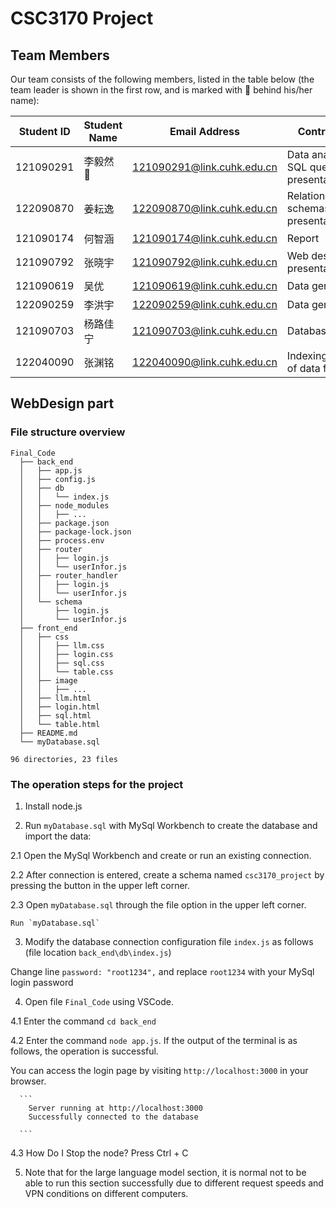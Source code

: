 # CSC3170 Project 

## Team Members

Our team consists of the following members, listed in the table below (the team leader is shown in the first row, and is marked with 🚩 behind his/her name):

| Student ID | Student Name   |       Email Address       |  Contribution |
| ---------- | ------------   | ------------------------- |------------------------- |
| 121090291  | 李毅然 🚩      | 121090291@link.cuhk.edu.cn  |Data analytic SQL queries and presentation|
| 122090870  | 姜耘逸         | 122090870@link.cuhk.edu.cn  | Relation schemas and presentation
| 121090174  | 何智涵         | 121090174@link.cuhk.edu.cn  |Report|
| 121090792  | 张晓宇         | 121090792@link.cuhk.edu.cn  | Web design and presentation  |
| 121090619  | 吴优           | 121090619@link.cuhk.edu.cn  | Data generation|
| 122090259  | 李洪宇         | 122090259@link.cuhk.edu.cn  |Data generation|
| 121090703  | 杨路佳宁       | 121090703@link.cuhk.edu.cn  | Database design|
| 122040090  | 张渊铭         | 122040090@link.cuhk.edu.cn  | Indexing/Hashing of data field |


## WebDesign part

### File structure overview

```
Final_Code
  ├── back_end
  │   ├── app.js
  │   ├── config.js
  │   ├── db
  │   │   └── index.js
  │   ├── node_modules
  │   │   ├── ...
  │   ├── package.json
  │   ├── package-lock.json
  │   ├── process.env
  │   ├── router
  │   │   ├── login.js
  │   │   └── userInfor.js
  │   ├── router_handler
  │   │   ├── login.js
  │   │   └── userInfor.js
  │   └── schema
  │       ├── login.js
  │       └── userInfor.js
  ├── front_end
  │   ├── css
  │   │   ├── llm.css
  │   │   ├── login.css
  │   │   ├── sql.css
  │   │   └── table.css
  │   ├── image
  │   │   ├── ...
  │   ├── llm.html
  │   ├── login.html
  │   ├── sql.html
  │   └── table.html
  ├── README.md
  └── myDatabase.sql

96 directories, 23 files

```


### The operation steps for the project

1. Install node.js

2. Run `myDatabase.sql` with MySql Workbench to create the database and import the data:

2.1 Open the MySql Workbench and create or run an existing connection.

2.2 After connection is entered, create a schema named `csc3170_project` by pressing the button in the upper left corner. 

2.3 Open `myDatabase.sql` through the file option in the upper left corner.

    Run `myDatabase.sql`

3. Modify the database connection configuration file `index.js` as follows (file location `back_end\db\index.js`)

  Change line `password: "root1234",` and replace `root1234` with your MySql login password

4. Open file `Final_Code` using VSCode.

4.1 Enter the command `cd back_end`

4.2 Enter the command `node app.js`. If the output of the terminal is as follows, the operation is successful.

  You can access the login page by visiting `http://localhost:3000` in your browser.

      ```
        Server running at http://localhost:3000
        Successfully connected to the database

      ```
4.3 How Do I Stop the node? Press Ctrl + C

5. Note that for the large language model section, it is normal not to be able to run this section successfully due to different request speeds and VPN conditions on different computers.
  


